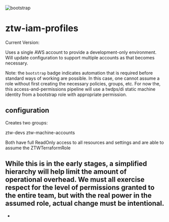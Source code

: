 ![bootstrap](https://img.shields.io/badge/phase-bootstrap-yellow.svg?style=flat)
# ztw-iam-profiles

Current Version:  

Uses a single AWS account to provide a development-only environment. Will update configuration to support multiple accounts as that becomes necessary.  

Note: the `bootstrap` badge indicates automation that is required before standard ways of working are possible. In this case, one cannot assume a role without first creating the necessary policies, groups, etc. For now the, this access-and-permissions pipeline will use a twdps/di static machine identity from a bootstrap role with appropriate permission.

## configuration

Creates two groups:  

ztw-devs
ztw-machine-accounts

Both have full ReadOnly access to all resources and settings and are able to assume the ZTWTerraformRole

While this is in the early stages, a simplified hierarchy will help limit the amount of operational overhead. We must all exercise respect for the level of permissions granted to the entire team, but with the real power in the assumed role, actual change must be intentional.
-
-
